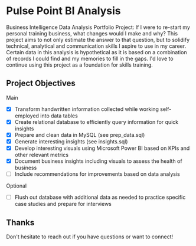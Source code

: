 # Pulse Point BI Analysis

Business Intelligence Data Analysis Portfolio Project: If I were to re-start my personal training business, what changes would I make and why? This project aims to not only estimate the answer to that question, but to solidify technical, analytical and communication skills I aspire to use in my career. Certain data in this analysis is hypothetical as it is based on a combination of records I could find and my memories to fill in the gaps. I'd love to continue using this project as a foundation for skills training.

## Project Objectives

Main

- [x] Transform handwritten information collected while working self-employed into data tables
- [x] Create relational database to efficiently query information for quick insights
- [x] Prepare and clean data in MySQL (see prep_data.sql)
- [x] Generate interesting insights (see insights.sql)
- [x] Develop interesting visuals using Microsoft Power BI based on KPIs and other relevant metrics
- [x] Document business insights including visuals to assess the health of business
- [ ] Include recommendations for improvements based on data analysis

Optional

- [ ] Flush out database with additional data as needed to practice specific case studies and prepare for interviews

## Thanks

Don't hesitate to reach out if you have questions or want to connect!
